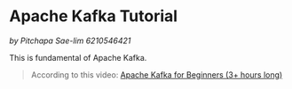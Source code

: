 # Apache Kafka Tutorial
*by Pitchapa Sae-lim 6210546421*

This is fundamental of Apache Kafka.

> According to this video: [Apache Kafka for Beginners (3+ hours long)](https://www.youtube.com/watch?v=CU44hKLMg7k)
